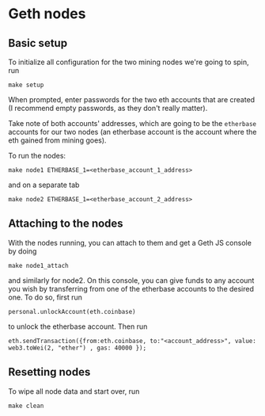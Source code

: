 # Geth nodes

## Basic setup

To initialize all configuration for the two mining nodes we're going to spin, run

```
make setup
```

When prompted, enter passwords for the two eth accounts that are created (I recommend empty passwords, as they don't really matter).

Take note of both accounts' addresses, which are going to be the `etherbase` accounts for our two nodes (an etherbase account is the account where the eth gained from mining goes).

To run the nodes:

```
make node1 ETHERBASE_1=<etherbase_account_1_address>
```

and on a separate tab

```
make node2 ETHERBASE_1=<etherbase_account_2_address>
```

## Attaching to the nodes

With the nodes running, you can attach to them and get a Geth JS console by doing

```
make node1_attach
```

and similarly for node2. On this console, you can give funds to any account you wish by transferring from one of the etherbase accounts to the desired one. To do so, first run

```
personal.unlockAccount(eth.coinbase)
```

to unlock the etherbase account. Then run

```
eth.sendTransaction({from:eth.coinbase, to:"<account_address>", value: web3.toWei(2, "ether") , gas: 40000 });
```

## Resetting nodes

To wipe all node data and start over, run

```
make clean
```